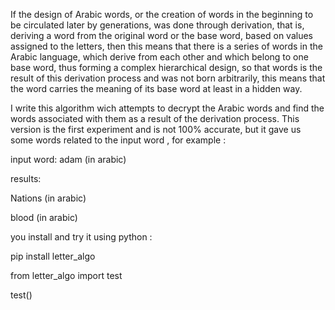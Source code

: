 ﻿If the design of Arabic words, or the creation of words in the beginning to be circulated later by generations, was done through derivation, that is, deriving a word from the original word or the base word, based on values ​​assigned to the letters, then this means that there is a series of words in the Arabic language, which derive from each other and which belong to one base word, thus forming a complex hierarchical design, so that words is the result of this derivation process and was not born arbitrarily, this means that the word carries the meaning of its base word at least in a hidden way.

I write this algorithm wich attempts to decrypt the Arabic words and find the words associated with them as a result of the derivation process. This version is the first experiment and is not 100% accurate, but it gave us some words related to the input word , for example :  

input word: adam (in arabic)  

results:  

Nations (in arabic)  

blood (in arabic)  



you install and try it using python :  

pip install letter_algo  


from letter_algo import test  


test()
